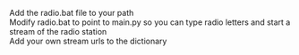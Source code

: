 Add the radio.bat file to your path <br>
Modify radio.bat to point to main.py so you can type radio letters and start a stream of the radio station <br>
Add your own stream urls to the dictionary
